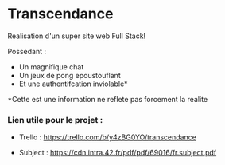 # Transcendance

Realisation d'un super site web Full Stack!

Possedant :
- Un magnifique chat
- Un jeux de pong epoustouflant
- Et une authentifcation inviolable*

*Cette est une information ne reflete pas forcement la realite

### Lien utile pour le projet :

- Trello : https://trello.com/b/y4zBG0YO/transcendance

- Subject : https://cdn.intra.42.fr/pdf/pdf/69016/fr.subject.pdf
